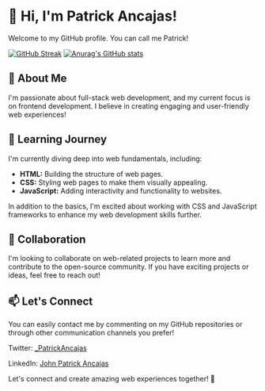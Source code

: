 # 👋 Hi, I'm Patrick Ancajas!

Welcome to my GitHub profile. You can call me Patrick!

[![GitHub Streak](https://streak-stats.demolab.com?user=JohnPatrickAncajas&theme=holi-theme&exclude_days=Tue&card_width=380)](https://git.io/streak-stats)
[![Anurag's GitHub stats](https://github-readme-stats.vercel.app/api?username=JohnPatrickAncajas&show_icons=true&theme=holi&card_width=380)](https://github.com/anuraghazra/github-readme-stats)

## 👀 About Me

I'm passionate about full-stack web development, and my current focus is on frontend development. I believe in creating engaging and user-friendly web experiences!

## 🌱 Learning Journey

I'm currently diving deep into web fundamentals, including:

- **HTML:** Building the structure of web pages.
- **CSS:** Styling web pages to make them visually appealing.
- **JavaScript:** Adding interactivity and functionality to websites.

In addition to the basics, I'm excited about working with CSS and JavaScript frameworks to enhance my web development skills further.

## 💞️ Collaboration

I'm looking to collaborate on web-related projects to learn more and contribute to the open-source community. If you have exciting projects or ideas, feel free to reach out!

## 📫 Let's Connect

You can easily contact me by commenting on my GitHub repositories or through other communication channels you prefer!

Twitter: [_PatrickAncajas](https://twitter.com/_PatrickAncajas)

LinkedIn: [John Patrick Ancajas](https://www.linkedin.com/in/john-patrick-ancajas-2b808828a/)

Let's connect and create amazing web experiences together! 🚀
